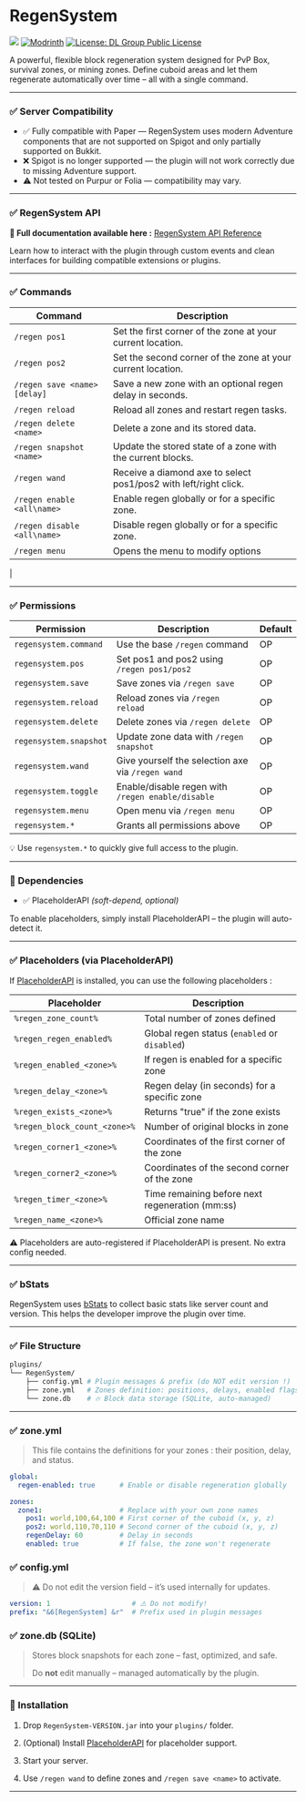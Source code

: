 # RegenSystem 

[![](https://img.shields.io/modrinth/dt/regensystem?label=Downloads&color=brightgreen&style=flat-square)](https://modrinth.com/plugin/regensystem)
[![Modrinth](https://img.shields.io/modrinth/v/regensystem?color=green&label=Modrinth&logo=modrinth)](https://modrinth.com/plugin/regensystem)
[![License: DL Group Public License](https://img.shields.io/badge/license-DLGPL--RegenSystem-orange.svg)](https://github.com/DarkLash1/RegenSystem/blob/main/LICENSE)

A powerful, flexible block regeneration system designed for PvP Box, survival zones, or mining zones. Define cuboid areas and let them regenerate automatically over time – all with a single command.

---

### ✅ Server Compatibility

- ✅ Fully compatible with Paper — RegenSystem uses modern Adventure components that are not supported on Spigot and only partially supported on Bukkit.
- ❌ Spigot is no longer supported — the plugin will not work correctly due to missing Adventure support.
- ⚠️ Not tested on Purpur or Folia — compatibility may vary.

---

### ✅ RegenSystem API

**🔗 Full documentation available here :**
[RegenSystem API Reference](https://github.com/DarkLash1/RegenSystem/blob/main/API.md)

Learn how to interact with the plugin through custom events and clean interfaces for building compatible extensions or plugins.

---

### ✅ Commands

| Command                        | Description                                                                 |
|-------------------------------|-----------------------------------------------------------------------------|
| `/regen pos1`                 | Set the first corner of the zone at your current location.                 |
| `/regen pos2`                 | Set the second corner of the zone at your current location.                |
| `/regen save <name> [delay]`  | Save a new zone with an optional regen delay in seconds.                   |
| `/regen reload`               | Reload all zones and restart regen tasks.                                  |
| `/regen delete <name>`        | Delete a zone and its stored data.                                         |
| `/regen snapshot <name>`      | Update the stored state of a zone with the current blocks.                 |
| `/regen wand`                 | Receive a diamond axe to select pos1/pos2 with left/right click.           |
| `/regen enable <all\name>`   | Enable regen globally or for a specific zone.                              |
| `/regen disable <all\name>`  | Disable regen globally or for a specific zone.                             |
| `/regen menu`                | Opens the menu to modify options                                    
|

---

### ✅ Permissions

| Permission             | Description                                       | Default |
| ---------------------- | ------------------------------------------------- | ------- |
| `regensystem.command`  | Use the base `/regen` command                     | OP      |
| `regensystem.pos`      | Set pos1 and pos2 using `/regen pos1/pos2`        | OP      |
| `regensystem.save`     | Save zones via `/regen save`                      | OP      |
| `regensystem.reload`   | Reload zones via `/regen reload`                  | OP      |
| `regensystem.delete`   | Delete zones via `/regen delete`                  | OP      |
| `regensystem.snapshot` | Update zone data with `/regen snapshot`           | OP      |
| `regensystem.wand`     | Give yourself the selection axe via `/regen wand` | OP      |
| `regensystem.toggle`   | Enable/disable regen with `/regen enable/disable` | OP      |
| `regensystem.menu`     | Open menu via `/regen menu`                       | OP      |
| `regensystem.*`        | Grants all permissions above                      | OP      |

💡 Use `regensystem.*` to quickly give full access to the plugin.

---

### 🔁 Dependencies

- ✅ PlaceholderAPI _(soft-depend, optional)_

To enable placeholders, simply install PlaceholderAPI – the plugin will auto-detect it.

---

### ✅ Placeholders (via PlaceholderAPI)

If [PlaceholderAPI](https://www.spigotmc.org/resources/placeholderapi.6245/) is installed, you can use the following placeholders :

| Placeholder                         | Description                                         |
|-------------------------------------|-----------------------------------------------------|
| `%regen_zone_count%`               | Total number of zones defined                      |
| `%regen_regen_enabled%`            | Global regen status (`enabled` or `disabled`)      |
| `%regen_enabled_<zone>%`           | If regen is enabled for a specific zone            |
| `%regen_delay_<zone>%`             | Regen delay (in seconds) for a specific zone       |
| `%regen_exists_<zone>%`            | Returns "true" if the zone exists                  |
| `%regen_block_count_<zone>%`       | Number of original blocks in zone                  |
| `%regen_corner1_<zone>%`           | Coordinates of the first corner of the zone        |
| `%regen_corner2_<zone>%`           | Coordinates of the second corner of the zone       |
| `%regen_timer_<zone>%`             | Time remaining before next regeneration (mm:ss)    |
| `%regen_name_<zone>%`              | Official zone name                                 |

⚠️ Placeholders are auto-registered if PlaceholderAPI is present. No extra config needed.

---

### ✅ bStats

RegenSystem uses [bStats](https://bstats.org/plugin/bukkit/RegenSystem) to collect basic stats like server count and version. This helps the developer improve the plugin over time.

---

### ✅ File Structure

```bash
plugins/
└── RegenSystem/
    ├── config.yml # Plugin messages & prefix (do NOT edit version !)
    ├── zone.yml   # Zones definition: positions, delays, enabled flags
    └── zone.db    # 🔥 Block data storage (SQLite, auto-managed)
```

---

### ✅ zone.yml

> This file contains the definitions for your zones : their position, delay, and status.

```yaml
global:
  regen-enabled: true      # Enable or disable regeneration globally

zones:
  zone1:                   # Replace with your own zone names
    pos1: world,100,64,100 # First corner of the cuboid (x, y, z)
    pos2: world,110,70,110 # Second corner of the cuboid (x, y, z)
    regenDelay: 60         # Delay in seconds
    enabled: true          # If false, the zone won't regenerate
```

### ✅ config.yml

> ⚠️ Do not edit the version field – it’s used internally for updates.

```yaml
version: 1                    # ⚠️ Do not modify!
prefix: "&6[RegenSystem] &r"  # Prefix used in plugin messages
```

### ✅ zone.db (SQLite)

> Stores block snapshots for each zone – fast, optimized, and safe.
> 
> Do **not** edit manually – managed automatically by the plugin.

---

### 📌 Installation

1. Drop `RegenSystem-VERSION.jar` into your `plugins/` folder.

2. (Optional) Install [PlaceholderAPI](https://www.spigotmc.org/resources/placeholderapi.6245/) for placeholder support.

3. Start your server.

4. Use `/regen wand` to define zones and `/regen save <name>` to activate.

---
